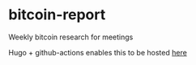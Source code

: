 # bitcoin-report
Weekly bitcoin research for meetings

Hugo + github-actions enables this to be hosted [here](https://4855062503.github.io/bitcoin-report/posts)
